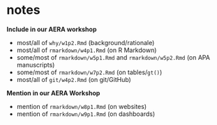 # notes

**Include in our AERA workshop**

- most/all of `why/w1p2.Rmd` (background/rationale)
- most/all of `rmarkdown/w4p1.Rmd` (on R Markdown)
- some/most of `rmarkdown/w5p1.Rmd` and `rmarkdown/w5p2.Rmd` (on APA manuscripts)
- some/most of `rmarkdown/w7p2.Rmd` (on tables/`gt()`)
- most/all of `git/w4p2.Rmd` (on git/GitHub)

**Mention in our AERA Workshop**

- mention of `rmarkdown/w8p1.Rmd` (on websites)
- mention of `rmarkdown/w9p1.Rmd` (on dashboards)